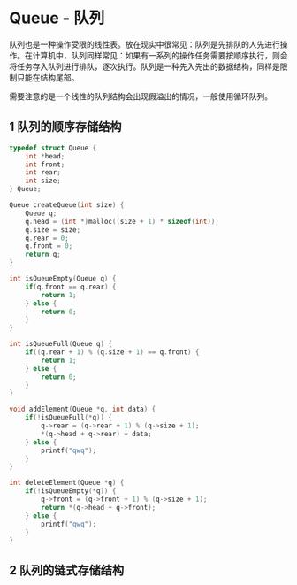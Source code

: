 # Queue - 队列

队列也是一种操作受限的线性表。放在现实中很常见：队列是先排队的人先进行操作。在计算机中，队列同样常见：如果有一系列的操作任务需要按顺序执行，则会将任务存入队列进行排队，逐次执行。队列是一种先入先出的数据结构，同样是限制只能在结构尾部。

需要注意的是一个线性的队列结构会出现假溢出的情况，一般使用循环队列。

## 1 队列的顺序存储结构

```c
typedef struct Queue {
	int *head;
	int front;
	int rear;
	int size;
} Queue;

Queue createQueue(int size) {
	Queue q;
	q.head = (int *)malloc((size + 1) * sizeof(int));
	q.size = size;
	q.rear = 0;
	q.front = 0;
	return q;
}

int isQueueEmpty(Queue q) {
	if(q.front == q.rear) {
		return 1;
	} else {
		return 0;
	}
}

int isQueueFull(Queue q) {
	if((q.rear + 1) % (q.size + 1) == q.front) {
		return 1;
	} else {
		return 0;
	}
}

void addElement(Queue *q, int data) {
	if(!isQueueFull(*q)) {
		q->rear = (q->rear + 1) % (q->size + 1);
		*(q->head + q->rear) = data;
	} else {
		printf("qwq");
	}
}

int deleteElement(Queue *q) {
	if(!isQueueEmpty(*q)) {
		q->front = (q->front + 1) % (q->size + 1);
		return *(q->head + q->front);
	} else {
		printf("qwq");
	}
}
```

## 2 队列的链式存储结构

